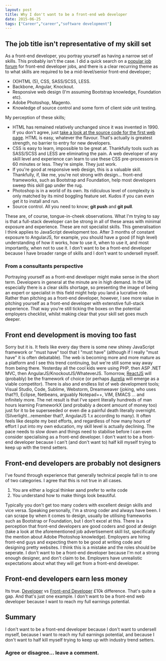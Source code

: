 ```yaml
---
layout: post
title: Why I don't want to be a front-end web developer
date: 2015-06-25
tags: ["Career","career","software development"]
---
```


## The job title isn't representative of my skill set

As a front-end developer, you portray yourself as having a narrow set of skills. This probably isn't the case. I did a quick search on a [popular job forum](http://www.theitjobboard.co.uk/) for front-end developer jobs, and there is a clear recurring theme as to what skills are required to be a mid-level/senior front-end developer;

*   (X)HTML (5), CSS, SASS/SCSS, LESS.
*   Backbone, Angular, Knockout.
*   Responsive web design (I'm assuming Bootstrap knowledge, Foundation etc).
*   Adobe Photoshop, Magento.
*   Knowledge of source control and some form of client side unit testing.

My perception of these skills;

*   HTML has remained relatively unchanged since it was invented in 1990\. If you don't agree, just [take a look at the source code for the first web page](http://info.cern.ch/hypertext/WWW/TheProject.html). HTML is easy, whatever the flavour. That's actually is greatest strength, no barrier to entry for new developers.
*   CSS is easy to learn, impossible to be great at. Thankfully tools such as SASS/SCSS and LESS are eliminating the pain. A web developer of any skill level and experience can learn to use these CSS pre-processors in 60 minutes or less. They're simple. They just work.
*   If you're good at responsive web design, this is a valuable skill. Thankfully, if, like me, you're not strong with design... front-end frameworks, such as Bootstrap and Foundation, help most developers sweep this skill gap under the rug.
*   Photoshop is in a world of its own. Its ridiculous level of complexity is only matched by its mind boggling feature set. Kudos if you can even get it to install and run.
*   Source control. All you need to know; **git push** and **git pull**.

These are, of course, tongue-in-cheek observations. What I'm trying to say is that a full-stack developer can be strong in all of these areas with minimal exposure and experience. These are not specialist skills. This generalisation I think applies to JavaScript development too. After 3 months of constant exposure to AngularJS, for example, you should have a good (if high level) understanding of how it works, how to use it, when to use it, and most importantly, when not to use it. I don't want to be a front-end developer because I have broader range of skills and I don't want to undersell myself.

### From a consultants perspective

Portraying yourself as a front-end developer might make sense in the short term. Developers in general at the minute are in high demand. In the UK especially there is a clear skills shortage, so presenting the image of being an expert or specialist in this field might help you land a lucrative role. Rather than pitching as a front-end developer, however, I see more value in pitching yourself as a front-end developer with extenstive full-stack experience. That way you're still ticking the boxes on the potential employers checklist, whilst making clear that your skill set goes much deeper.

## Front end development is moving too fast

Sorry but it is. It feels like every day there is some new shiney JavaScript framework or "must have" tool that I "must have" (although if I really "must have" it is often debatable). The web is becoming more and more mature as a platform and I see this trend continuing, but we're still some way away from being there. Yesterday all the cool kids were using PHP, then ASP .NET MVC, then AngularJS/KnockoutJS/WhateverJS. Tomorrow, [ReactJS](http://facebook.github.io/react/) will (probably) be the framework of choice (or perhaps [Aurelia](http://aurelia.io/) will emerge as a viable competitor). There is also and endless list of web development tools; Visual Studio, Code, Sublime, Webstorm, Dreamweaver (joking, who uses that?!), Eclipse, Netbeans, arguably Notepad++, VIM, EMACS ... and infinitely more. The net result is that I've spent literally hundreds of man hours learning FrameworkX (and probably a decent amount of money too) just for it to be superseeded or even die a painful death literally overnight. (Silverlight...remember that?, AngularJS 1.x according to many). It often feels like despite my best efforts, and regardless of how many hours of effort I put into my own education, my skill level is actually declining. The pace needs to slow down and things need to stabilise before I can even consider specialising as a front-end developer. I don't want to be a front-end developer because I can't (and don't want to) half kill myself trying to keep up with the trend setters.

## Front-end developers are probably not designers

I've found through experience that generally technical people fall in to one of two categories. I agree that this is not true in all cases.

1.  You are either a logical thinker aand prefer to write code
2.  You understand how to make things look beautiful.

Typically you don't get too many coders with excellent design skills and vice versa. Speaking personally, I'm a strong coder and always have been. I can scrape by when it comes to design, usually be utilising frameworks such as Bootstrap or Foundation, but I don't excel at this. There is a perception that front-end developers are good coders and good at design (take a look at the aforementioned job advertisement skill list, specifically the mention about Adobe Photoshop knowledge). Employers are hiring front-end guys and expecting them to be good at writing code and designing pretty websites. I think this is a mistake and the roles should be seperate. I don't want to be a front-end developer because I'm not a strong enough designer, and don't claim to be. Employers have unrealistic expectations about what they will get from a front-end developer.

## Front-end developers earn less money

Its true. [Developer](http://www.itjobswatch.co.uk/jobs/uk/developer.do) vs [Front-end Developer](http://www.itjobswatch.co.uk/jobs/uk/front-end%20web%20developer.do) £10k difference. That's quite a gap. And that's just one example. I don't want to be a front-end web developer because I want to reach my full earnings potential.

## Summary

I don't want to be a front-end developer because I don't want to undersell myself, because I want to reach my full earnings potential, and because I don't want to half kill myself trying to keep up with industry trend setters.

### Agree or disagree... leave a comment.
